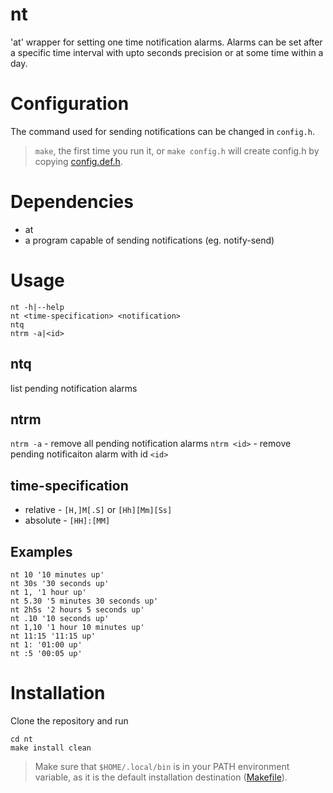 # nt

'at' wrapper for setting one time notification alarms. Alarms can be set after
a specific time interval with upto seconds precision or at some time within a
day.

# Configuration

The command used for sending notifications can be changed in `config.h`.

> `make`, the first time you run it, or `make config.h` will create config.h by
> copying [config.def.h](config.def.h).

# Dependencies

* at
* a program capable of sending notifications (eg. notify-send)

# Usage

```
nt -h|--help
nt <time-specification> <notification>
ntq
ntrm -a|<id>
```

## ntq

list pending notification alarms

## ntrm

`ntrm -a` - remove all pending notification alarms
`ntrm <id>` - remove pending notificaiton alarm with id `<id>`

## time-specification

* relative - `[H,]M[.S]` or `[Hh][Mm][Ss]`
* absolute - `[HH]:[MM]`

## Examples

```
nt 10 '10 minutes up'
nt 30s '30 seconds up'
nt 1, '1 hour up'
nt 5.30 '5 minutes 30 seconds up'
nt 2h5s '2 hours 5 seconds up'
nt .10 '10 seconds up'
nt 1,10 '1 hour 10 minutes up'
nt 11:15 '11:15 up'
nt 1: '01:00 up'
nt :5 '00:05 up'
```

# Installation

Clone the repository and run
```
cd nt
make install clean
```
> Make sure that `$HOME/.local/bin` is in your PATH environment variable, as it
> is the default installation destination ([Makefile](Makefile)).
